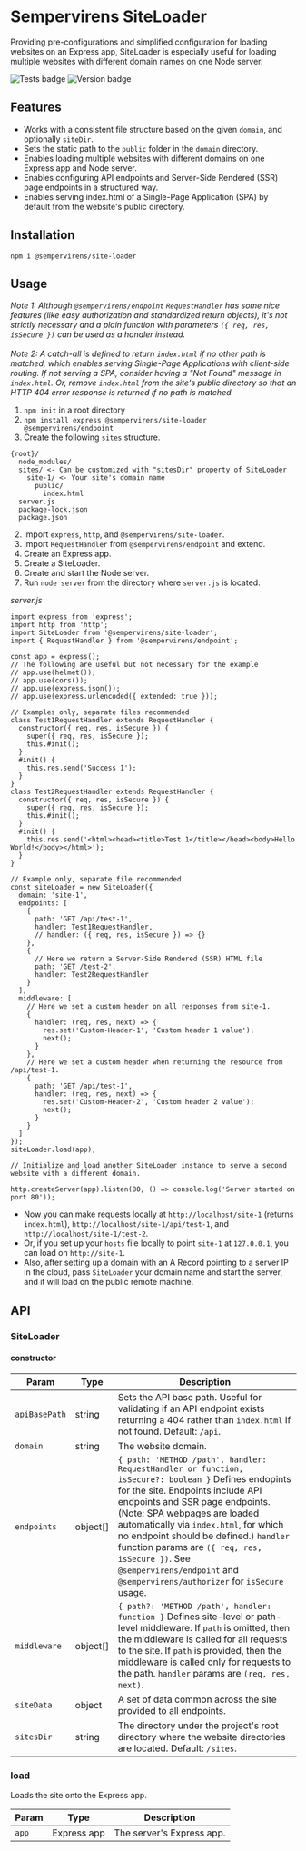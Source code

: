 # Sempervirens SiteLoader

Providing pre-configurations and simplified configuration for loading websites on an Express app, SiteLoader is especially useful for loading multiple websites with different domain names on one Node server.

![Tests badge](https://github.com/lukedupuis/sempervirens-site-loader/actions/workflows/main.yml/badge.svg?event=push) ![Version badge](https://img.shields.io/static/v1?label=Node&labelColor=30363c&message=16.x&color=blue)

## Features

- Works with a consistent file structure based on the given `domain`, and optionally `siteDir`.
- Sets the static path to the `public` folder in the `domain` directory.
- Enables loading multiple websites with different domains on one Express app and Node server.
- Enables configuring API endpoints and Server-Side Rendered (SSR) page endpoints in a structured way.
- Enables serving index.html of a Single-Page Application (SPA) by default from the website's public directory.

## Installation

`npm i @sempervirens/site-loader`

## Usage

_Note 1: Although `@sempervirens/endpoint` `RequestHandler` has some nice features (like easy authorization and standardized return objects), it's not strictly necessary and a plain function with parameters `({ req, res, isSecure })` can be used as a handler instead._<br><br>
_Note 2: A catch-all is defined to return `index.html` if no other path is matched, which enables serving Single-Page Applications with client-side routing. If not serving a SPA, consider having a "Not Found" message in `index.html`. Or, remove `index.html` from the site's public directory so that an HTTP 404 error response is returned if no path is matched._

1. `npm init` in a root directory
2. `npm install express @sempervirens/site-loader @sempervirens/endpoint`
3. Create the following `sites` structure.
```
{root}/
  node_modules/
  sites/ <- Can be customized with "sitesDir" property of SiteLoader
    site-1/ <- Your site's domain name
      public/
        index.html
  server.js
  package-lock.json
  package.json
```
2. Import `express`, `http`, and `@sempervirens/site-loader`.
3. Import `RequestHandler` from `@sempervirens/endpoint` and extend.
4. Create an Express app.
5. Create a SiteLoader.
6. Create and start the Node server.
7. Run `node server` from the directory where `server.js` is located.

_server.js_
```
import express from 'express';
import http from 'http';
import SiteLoader from '@sempervirens/site-loader';
import { RequestHandler } from '@sempervirens/endpoint';

const app = express();
// The following are useful but not necessary for the example
// app.use(helmet());
// app.use(cors());
// app.use(express.json());
// app.use(express.urlencoded({ extended: true }));

// Examples only, separate files recommended
class Test1RequestHandler extends RequestHandler {
  constructor({ req, res, isSecure }) {
    super({ req, res, isSecure });
    this.#init();
  }
  #init() {
    this.res.send('Success 1');
  }
}
class Test2RequestHandler extends RequestHandler {
  constructor({ req, res, isSecure }) {
    super({ req, res, isSecure });
    this.#init();
  }
  #init() {
    this.res.send('<html><head><title>Test 1</title></head><body>Hello World!</body></html>');
  }
}

// Example only, separate file recommended
const siteLoader = new SiteLoader({
  domain: 'site-1',
  endpoints: [
    {
      path: 'GET /api/test-1',
      handler: Test1RequestHandler,
      // handler: ({ req, res, isSecure }) => {}
    },
    {
      // Here we return a Server-Side Rendered (SSR) HTML file
      path: 'GET /test-2',
      handler: Test2RequestHandler
    }
  ],
  middleware: [
    // Here we set a custom header on all responses from site-1.
    {
      handler: (req, res, next) => {
        res.set('Custom-Header-1', 'Custom header 1 value');
        next();
      }
    },
    // Here we set a custom header when returning the resource from /api/test-1.
    {
      path: 'GET /api/test-1',
      handler: (req, res, next) => {
        res.set('Custom-Header-2', 'Custom header 2 value');
        next();
      }
    }
  ]
});
siteLoader.load(app);

// Initialize and load another SiteLoader instance to serve a second website with a different domain.

http.createServer(app).listen(80, () => console.log('Server started on port 80'));
```

- Now you can make requests locally at `http://localhost/site-1` (returns `index.html`), `http://localhost/site-1/api/test-1`, and `http://localhost/site-1/test-2`.
- Or, if you set up your `hosts` file locally to point `site-1` at `127.0.0.1`, you can load on `http://site-1`.
- Also, after setting up a domain with an A Record pointing to a server IP in the cloud, pass `SiteLoader` your domain name and start the server, and it will load on the public remote machine.

## API

### SiteLoader

#### constructor

| Param  | Type | Description |
|--------|------|-------------|
| `apiBasePath` | string | Sets the API base path. Useful for validating if an API endpoint exists returning a 404 rather than `index.html` if not found. Default: `/api`. |
| `domain` | string | The website domain. |
| `endpoints` | object[] | `{ path: 'METHOD /path', handler: RequestHandler or function, isSecure?: boolean }` Defines endopints for the site. Endpoints include API endpoints and SSR page endpoints. (Note: SPA webpages are loaded automatically via `index.html`, for which no endpoint should be defined.) `handler` function params are `({ req, res, isSecure })`. See `@sempervirens/endpoint` and `@sempervirens/authorizer` for `isSecure` usage. |
| `middleware` | object[] | `{ path?: 'METHOD /path', handler: function }` Defines site-level or path-level middleware. If `path` is omitted, then the middleware is called for all requests to the site. If `path` is provided, then the middleware is called only for requests to the path. `handler` params are `(req, res, next)`. |4
| `siteData` | object | A set of data common across the site provided to all endpoints. |
| `sitesDir` | string | The directory under the project's root directory where the website directories are located. Default: `/sites`. |

### load

Loads the site onto the Express app.

| Param  | Type | Description |
|--------|------|-------------|
| `app` | Express app | The server's Express app. |
